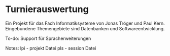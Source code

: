 # Turnierauswertung

  Ein Projekt für das Fach Informatiksysteme von Jonas Tröger und Paul Kern.
  Eingebundene Themengebiete sind Datenbanken und Softwareentwicklung.

To-do:
  Support für Spracherweiterungen


Notes:
  lpi - projekt Datei
  pls - session Datei

